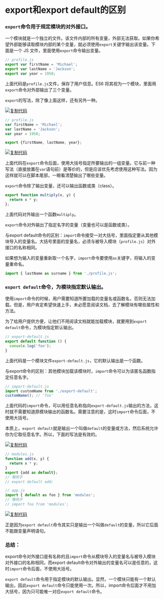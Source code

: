 # export和export default的区别

### **`export`命令用于规定模块的对外接口。**

一个模块就是一个独立的文件。该文件内部的所有变量，外部无法获取。如果你希望外部能够读取模块内部的某个变量，就必须使用`export`关键字输出该变量。下面是一个 JS 文件，里面使用`export`命令输出变量。

```js
// profile.js
export var firstName = 'Michael';
export var lastName = 'Jackson';
export var year = 1958;
```

上面代码是`profile.js`文件，保存了用户信息。ES6 将其视为一个模块，里面用`export`命令对外部输出了三个变量。

`export`的写法，除了像上面这样，还有另外一种。

[![复制代码](https://common.cnblogs.com/images/copycode.gif)](javascript:void(0);)

```js
// profile.js
var firstName = 'Michael';
var lastName = 'Jackson';
var year = 1958;

export {firstName, lastName, year};
```

[![复制代码](https://common.cnblogs.com/images/copycode.gif)](javascript:void(0);)

上面代码在`export`命令后面，使用大括号指定所要输出的一组变量。它与前一种写法（直接放置在`var`语句前）是等价的，但是应该优先考虑使用这种写法。因为这样就可以在脚本尾部，一眼看清楚输出了哪些变量。

`export`命令除了输出变量，还可以输出函数或类（class）。

```js
export function multiply(x, y) {
  return x * y;
};
```

上面代码对外输出一个函数`multiply`。

`export`命令对外输出了指定名字的变量（变量也可以是函数或类）。

与export default命令的区别：`import`命令接受一对大括号，里面指定要从其他模块导入的变量名。大括号里面的变量名，必须与被导入模块（`profile.js`）对外接口的名称相同。

如果想为输入的变量重新取一个名字，`import`命令要使用`as`关键字，将输入的变量重命名。

```js
import { lastName as surname } from './profile.js';
```

### **`export default`命令，为模块指定默认输出。**

使用`import`命令的时候，用户需要知道所要加载的变量名或函数名，否则无法加载。但是，用户肯定希望快速上手，未必愿意阅读文档，去了解模块有哪些属性和方法。

为了给用户提供方便，让他们不用阅读文档就能加载模块，就要用到`export default`命令，为模块指定默认输出。

 

```js
// export-default.js
export default function () {
  console.log('foo');
}
```

 

上面代码是一个模块文件`export-default.js`，它的默认输出是一个函数。

与export命令的区别：其他模块加载该模块时，`import`命令可以为该匿名函数指定任意名字。

```js
// import-default.js
import customName from './export-default';
customName(); // 'foo'
```

上面代码的`import`命令，可以用任意名称指向`export-default.js`输出的方法，这时就不需要知道原模块输出的函数名。需要注意的是，这时`import`命令后面，不使用大括号。

本质上，`export default`就是输出一个叫做`default`的变量或方法，然后系统允许你为它取任意名字。所以，下面的写法是有效的。

[![复制代码](https://common.cnblogs.com/images/copycode.gif)](javascript:void(0);)

```js
// modules.js
function add(x, y) {
  return x * y;
}
export {add as default};
// 等同于
// export default add;

// app.js
import { default as foo } from 'modules';
// 等同于
// import foo from 'modules';
```

[![复制代码](https://common.cnblogs.com/images/copycode.gif)](javascript:void(0);)

正是因为`export default`命令其实只是输出一个叫做`default`的变量，所以它后面不能跟变量声明语句。

### **总结：**

export命令对外接口是有名称的且`import`命令从模块导入的变量名与被导入模块对外接口的名称相同，而export default命令对外输出的变量名可以是任意的，这时`import`命令后面，不使用大括号。

`export default`命令用于指定模块的默认输出。显然，一个模块只能有一个默认输出，因此`export default`命令只能使用一次。所以，import命令后面才不用加大括号，因为只可能唯一对应`export default`命令。